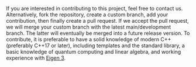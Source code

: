 If you are interested in contributing to this project, feel free to contact us. Alternatively, fork the repository,
create a custom branch, add your contribution, then finally create a pull request. If we accept the pull request, we
will merge your custom branch with the latest main/development branch. The latter will eventually be merged into a
future release version. To contribute, it is preferable to have a solid knowledge of modern C++ (preferably C++17 or
later), including templates and the standard library, a basic knowledge of quantum computing and linear algebra, and
working experience with [Eigen 3](http://eigen.tuxfamily.org).

